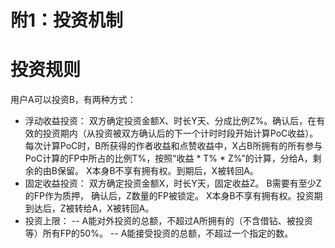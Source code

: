 # 附1：投资机制

# 投资规则
用户A可以投资B，有两种方式：
- 浮动收益投资：
双方确定投资金额X、时长Y天、分成比例Z%。确认后，在有效的投资期内（从投资被双方确认后的下一个计时时段开始计算PoC收益）。
每次计算PoC时，B所获得的作者收益和点赞收益中，X占B所拥有的所有参与PoC计算的FP中所占的比例T%，按照“收益 * T% * Z%”的计算，分给A，剩余的由B保留。
X本身B不享有拥有权。到期后，X被转回A。
- 固定收益投资：
双方确定投资金额X，时长Y天，固定收益Z。
B需要有至少Z的FP作为质押， 确认后，Z数量的FP被锁定。
X本身B不享有拥有权。投资期到达后，Z被转给A，X被转回A。
- 投资上限：
-- A能对外投资的总额，不超过A所拥有的（不含借钻、被投资等）所有FP的50%。
-- A能接受投资的总额，不超过一个指定的数。
